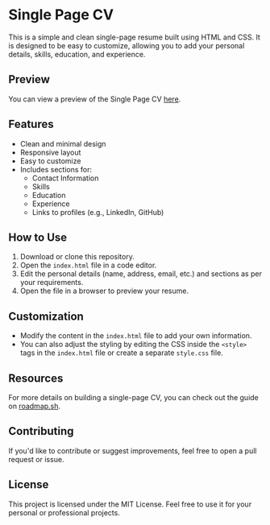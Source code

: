# Single Page CV

This is a simple and clean single-page resume built using HTML and CSS. It is designed to be easy to customize, allowing you to add your personal details, skills, education, and experience.

## Preview

You can view a preview of the Single Page CV [here](https://roadmap.sh/projects/single-page-cv).

## Features

- Clean and minimal design
- Responsive layout
- Easy to customize
- Includes sections for:
  - Contact Information
  - Skills
  - Education
  - Experience
  - Links to profiles (e.g., LinkedIn, GitHub)

## How to Use

1. Download or clone this repository.
2. Open the `index.html` file in a code editor.
3. Edit the personal details (name, address, email, etc.) and sections as per your requirements.
4. Open the file in a browser to preview your resume.

## Customization

- Modify the content in the `index.html` file to add your own information.
- You can also adjust the styling by editing the CSS inside the `<style>` tags in the `index.html` file or create a separate `style.css` file.

## Resources

For more details on building a single-page CV, you can check out the guide on [roadmap.sh](https://roadmap.sh/projects/single-page-cv).

## Contributing

If you'd like to contribute or suggest improvements, feel free to open a pull request or issue.

## License

This project is licensed under the MIT License. Feel free to use it for your personal or professional projects.
